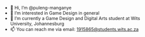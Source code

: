 - 👋 Hi, I’m @puleng-manganye
- 👀 I’m interested in Game Design in general
- 🌱 I’m currently a Game Design and Digital Arts student at Wits University, Johannesburg
- 📫 You can reach me via email: 1915865@students.wits.ac.za

<!--- 💞️ I’m looking to collaborate on ... --->

